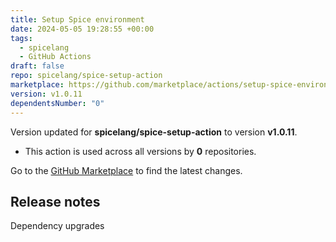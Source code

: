 ```yaml
---
title: Setup Spice environment
date: 2024-05-05 19:28:55 +00:00
tags:
  - spicelang
  - GitHub Actions
draft: false
repo: spicelang/spice-setup-action
marketplace: https://github.com/marketplace/actions/setup-spice-environment
version: v1.0.11
dependentsNumber: "0"
---
```



Version updated for **spicelang/spice-setup-action** to version **v1.0.11**.
- This action is used across all versions by **0** repositories.

Go to the [GitHub Marketplace](https://github.com/marketplace/actions/setup-spice-environment) to find the latest changes.

## Release notes

Dependency upgrades

